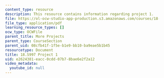 ```yaml
---
content_type: resource
description: This resource contains information regarding project 1.
file: https://ol-ocw-studio-app-production.s3.amazonaws.com/courses/18-s997-introduction-to-matlab-programming-fall-2011/e2624381eacc0cdd07b78bae6e2f2a12_MIT18_S997F11_Project_1.pdf
file_type: application/pdf
learning_resource_types: []
ocw_type: OCWFile
parent_title: More Projects
parent_type: CourseSection
parent_uid: 08cfb41f-1f5e-b1e9-bb10-ba9eae5b1b45
resourcetype: Document
title: 18.S997 Project 1
uid: e2624381-eacc-0cdd-07b7-8bae6e2f2a12
video_metadata:
  youtube_id: null
---
```

